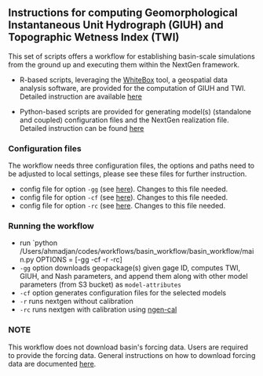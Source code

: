 ## Instructions for computing Geomorphological Instantaneous Unit Hydrograph (GIUH) and Topographic Wetness Index (TWI)
This set of scripts offers a workflow for establishing basin-scale simulations from the ground up 
and executing them within the NextGen framework.

- R-based scripts, leveraging the [WhiteBox](https://www.whiteboxgeo.com/manual/wbw-user-manual/book/tool_help.html) tool, a geospatial data analysis software,
  are provided for the computation of GIUH and TWI.
  Detailed instruction are available [here](https://github.com/ajkhattak/SoilMoistureProfiles/tree/ajk/auto_py_script/basin_workflow/giuh_twi/main.R)
  
- Python-based scripts are provided for generating model(s) (standalone and coupled) configuration files and the
  NextGen realization file. Detailed instruction can be found [here](https://github.com/ajkhattak/SoilMoistureProfiles/tree/ajk/auto_py_script/basin_workflow/generate_files/main.py)

### Configuration files
The workflow needs three configuration files, the options and paths need to be adjusted to local settings, please see these files for further instruction.

- config file for option `-gg` (see [here](basin_workflow/configs/input_gpkg_params.yaml)). Changes to this file needed.
- config file for option `-cf` (see [here](basin_workflow/configs/input_config.yaml)). Changes to this file needed.
- config file for option `-rc` (see [here](basin_workflow/configs/input_calib.yaml). Changes to this file needed. 

### Running the workflow
- run `python /Users/ahmadjan/codes/workflows/basin_workflow/basin_workflow/main.py OPTIONS = [-gg -cf -r -rc]
-  `-gg` option downloads geopackage(s) given gage ID, computes TWI, GIUH, and Nash parameters, and append them along with other model parameters (from S3 bucket)
   as `model-attributes`
- `-cf` option generates configuration files for the selected models
- `-r` runs nextgen without calibration
- `-rc` runs nextgen with calibration using [ngen-cal](https://github.com/NOAA-OWP/ngen-cal)

### NOTE
This workflow does not download basin's forcing data. Users are required to provide the forcing data. 
General instructions on how to download forcing data are documented [here](https://github.com/ajkhattak/SoilMoistureProfiles/blob/ajk/auto_py_script/basin_workflow/FORCING.md).
